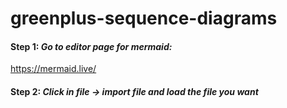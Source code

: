 # greenplus-sequence-diagrams

#### Step 1: _Go to editor page for mermaid:_
https://mermaid.live/


#### Step 2: _Click in file -> import file and load the file you want_